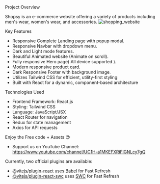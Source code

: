 Project Overview

Shopsy is an e-commerce website offering a variety of products including men's wear, women's wear, and accessories.
![shopping_website](shopping_website_screenshot.png)



Key Features

- Responsive Complete Landing page with popup modal.
- Responsive Navbar with dropdown menu.
- Dark and Light mode features.
- Beautiful Animated website (Animate on scroll).
- Fully responsive Hero page( All device supported ).
- Modern responsive product card.
- Dark Responsive Footer with background image.
- Utilizes Tailwind CSS for efficient, utility-first styling
- Built with React for a dynamic, component-based    architecture

Technologies Used

- Frontend Framework: React.js
- Styling: Tailwind CSS
- Language: JavaScript/JSX
- React Router for navigation
- Redux for state management
- Axios for API requests







Enjoy the Free code + Assets 😍

  - Support us on YouTube Channel: https://www.youtube.com/channel/UC1H-a1MKEFXRiFlGNLcy7gQ


Currently, two official plugins are available:

- [@vitejs/plugin-react](https://github.com/vitejs/vite-plugin-react/blob/main/packages/plugin-react/README.md) uses [Babel](https://babeljs.io/) for Fast Refresh
- [@vitejs/plugin-react-swc](https://github.com/vitejs/vite-plugin-react-swc) uses [SWC](https://swc.rs/) for Fast Refresh
